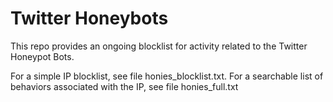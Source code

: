 # Twitter Honeybots

This repo provides an ongoing blocklist for activity related to the Twitter Honeypot Bots. 

For a simple IP blocklist, see file honies_blocklist.txt. For a searchable list of behaviors associated with the IP, see file honies_full.txt
